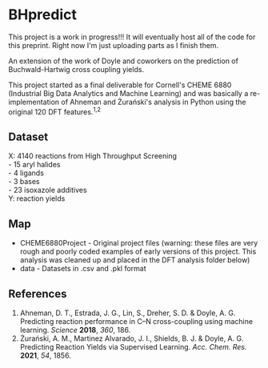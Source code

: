 # BHpredict

This project is a work in progress!!! It will eventually host all of the code for this preprint.  Right now I'm just uploading parts as I finish them.  

An extension of the work of Doyle and coworkers on the prediction of Buchwald-Hartwig cross coupling yields.    

This project started as a final deliverable for Cornell's CHEME 6880 (Industrial Big Data Analytics and Machine Learning) and was basically a re-implementation of Ahneman and Żurański's analysis in Python using the original 120 DFT features.<sup>1,2</sup>

## Dataset

X: 4140 reactions from High Throughput Screening  
        - 15 aryl halides  
        - 4 ligands  
        - 3 bases  
        - 23 isoxazole additives  
Y: reaction yields  

## Map

- CHEME6880Project - Original project files (warning: these files are very rough and poorly coded examples of early versions of this project. This analysis was cleaned up and placed in the DFT analysis folder below)  
- data - Datasets in .csv and .pkl format  
<!-- - DFTanalysis - Analysis of DFT featurized data   -->

## References

1. Ahneman, D. T., Estrada, J. G., Lin, S., Dreher, S. D. & Doyle, A. G. Predicting reaction performance in C–N cross-coupling using machine learning. *Science* **2018**, *360*, 186.  
2. Żurański, A. M., Martinez Alvarado, J. I., Shields, B. J. & Doyle, A. G. Predicting Reaction Yields via Supervised Learning. *Acc. Chem. Res.* **2021**, *54*, 1856.

